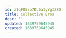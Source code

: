 ```yaml
---
id: z1qF85zo7DL6aIyYgIZ8Q
title: Collective Eros
desc: ''
updated: 1639759645945
created: 1639759645945
---
```



